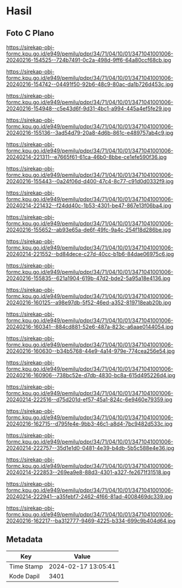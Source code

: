 # Hasil

## Foto C Plano

https://sirekap-obj-formc.kpu.go.id/e949/pemilu/pdpr/34/71/04/10/01/3471041001006-20240216-154525--724b7491-0c2a-498d-9ff6-64a80ccf68cb.jpg

https://sirekap-obj-formc.kpu.go.id/e949/pemilu/pdpr/34/71/04/10/01/3471041001006-20240216-154742--04491f50-92b6-48c9-80ac-da1b726d453c.jpg

https://sirekap-obj-formc.kpu.go.id/e949/pemilu/pdpr/34/71/04/10/01/3471041001006-20240216-154948--c5e43d6f-9d31-4bc1-a994-445a4ef5fe29.jpg

https://sirekap-obj-formc.kpu.go.id/e949/pemilu/pdpr/34/71/04/10/01/3471041001006-20240216-155136--3ad54d79-20a8-4d6b-861c-e489757ab4c9.jpg

https://sirekap-obj-formc.kpu.go.id/e949/pemilu/pdpr/34/71/04/10/01/3471041001006-20240214-221311--e7665f61-61ca-46b0-8bbe-ce1efe590f36.jpg

https://sirekap-obj-formc.kpu.go.id/e949/pemilu/pdpr/34/71/04/10/01/3471041001006-20240216-155443--0a24f06d-d400-47c4-8c77-c91d0d0332f9.jpg

https://sirekap-obj-formc.kpu.go.id/e949/pemilu/pdpr/34/71/04/10/01/3471041001006-20240214-221432--f24dd40c-1b53-4301-be47-867e13f06ba4.jpg

https://sirekap-obj-formc.kpu.go.id/e949/pemilu/pdpr/34/71/04/10/01/3471041001006-20240216-155652--ab93e65a-de6f-49fc-9a4c-254f18d286be.jpg

https://sirekap-obj-formc.kpu.go.id/e949/pemilu/pdpr/34/71/04/10/01/3471041001006-20240214-221552--bd84dece-c27d-40cc-b1b6-84dae06975c6.jpg

https://sirekap-obj-formc.kpu.go.id/e949/pemilu/pdpr/34/71/04/10/01/3471041001006-20240216-155835--621a1904-619b-47d2-bde2-5a95a18e4136.jpg

https://sirekap-obj-formc.kpu.go.id/e949/pemilu/pdpr/34/71/04/10/01/3471041001006-20240216-160125--a98e97db-5f52-46ed-a352-819718eab20b.jpg

https://sirekap-obj-formc.kpu.go.id/e949/pemilu/pdpr/34/71/04/10/01/3471041001006-20240216-160341--884cd881-52e6-487a-823c-a6aae0144054.jpg

https://sirekap-obj-formc.kpu.go.id/e949/pemilu/pdpr/34/71/04/10/01/3471041001006-20240216-160630--b34b5768-44e9-4a14-979e-774cea256e54.jpg

https://sirekap-obj-formc.kpu.go.id/e949/pemilu/pdpr/34/71/04/10/01/3471041001006-20240216-160906--738bc52e-d7db-4830-bc8a-615d495226d4.jpg

https://sirekap-obj-formc.kpu.go.id/e949/pemilu/pdpr/34/71/04/10/01/3471041001006-20240214-222516--d75d201d-ef57-45a1-824c-6e9460e79359.jpg

https://sirekap-obj-formc.kpu.go.id/e949/pemilu/pdpr/34/71/04/10/01/3471041001006-20240216-162715--d795fe4e-9bb3-46c1-a8d4-7bc9482d533c.jpg

https://sirekap-obj-formc.kpu.go.id/e949/pemilu/pdpr/34/71/04/10/01/3471041001006-20240214-222757--35d1e1d0-0481-4e39-b4db-5b5c588e4e36.jpg

https://sirekap-obj-formc.kpu.go.id/e949/pemilu/pdpr/34/71/04/10/01/3471041001006-20240214-222853--269ea9e8-88d3-4301-a327-fe2671f31518.jpg

https://sirekap-obj-formc.kpu.go.id/e949/pemilu/pdpr/34/71/04/10/01/3471041001006-20240214-222941--a35febf7-2462-4f66-81ad-4008469dc339.jpg

https://sirekap-obj-formc.kpu.go.id/e949/pemilu/pdpr/34/71/04/10/01/3471041001006-20240216-162217--ba312777-9469-4225-b334-699c9b404d64.jpg


## Metadata

| Key        | Value               |
| ---------- | ------------------- |
| Time Stamp | 2024-02-17 13:05:41 |
| Kode Dapil | 3401                |



